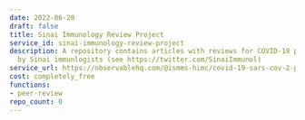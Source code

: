 ```yaml
---
date: 2022-06-20
draft: false
title: Sinai Immunology Review Project
service_id: sinai-immunology-review-project
description: A repository contains articles with reviews for COVID-19 preprints written
  by Sinai immunlogists (see https://twitter.com/SinaiImmunol)
service_url: https://observablehq.com/@ismms-himc/covid-19-sars-cov-2-preprints-from-medrxiv-and-biorxiv
cost: completely_free
functions:
- peer-review
repo_count: 0
---
```



